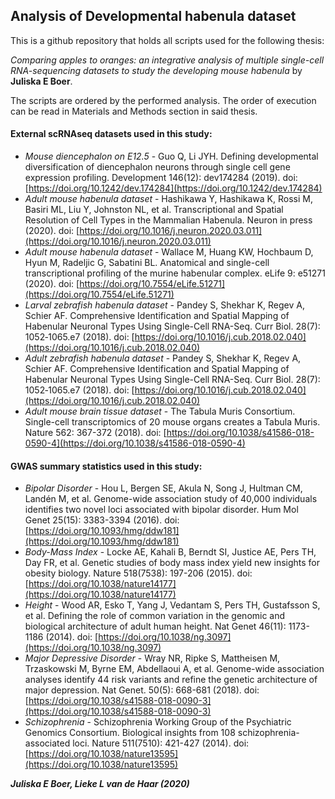 ## Analysis of Developmental habenula dataset ##

This is a github repository that holds all scripts used for the following thesis:

*Comparing apples to oranges: an integrative analysis of multiple single-cell RNA-sequencing 
 datasets to study the developing mouse habenula* by **Juliska E Boer**.

The scripts are ordered by the performed analysis. The order of execution can be read in 
Materials and Methods section in said thesis.

#### External scRNAseq datasets used in this study: ####

- *Mouse diencephalon on E12.5* - Guo Q, Li JYH. Defining developmental diversification of diencephalon neurons through single cell gene expression profiling. Development 146(12): dev174284 (2019). doi: [https://doi.org/10.1242/dev.174284](https://doi.org/10.1242/dev.174284)
- *Adult mouse habenula dataset* - Hashikawa Y, Hashikawa K, Rossi M, Basiri ML, Liu Y, Johnston NL, et al. Transcriptional and Spatial Resolution of Cell Types in the Mammalian Habenula. Neuron in press (2020). doi: [https://doi.org/10.1016/j.neuron.2020.03.011](https://doi.org/10.1016/j.neuron.2020.03.011)
- *Adult mouse habenula dataset* - Wallace M, Huang KW, Hochbaum D, Hyun M, Radeljic G, Sabatini BL. Anatomical and single-cell transcriptional profiling of the murine habenular complex. eLife 9: e51271 (2020). doi: [https://doi.org/10.7554/eLife.51271](https://doi.org/10.7554/eLife.51271)
- *Larval zebrafish habenula dataset* - Pandey S, Shekhar K, Regev A, Schier AF. Comprehensive Identification and Spatial Mapping of Habenular Neuronal Types Using Single-Cell RNA-Seq. Curr Biol. 28(7): 1052‐1065.e7 (2018). doi: [https://doi.org/10.1016/j.cub.2018.02.040](https://doi.org/10.1016/j.cub.2018.02.040)
- *Adult zebrafish habenula dataset* - Pandey S, Shekhar K, Regev A, Schier AF. Comprehensive Identification and Spatial Mapping of Habenular Neuronal Types Using Single-Cell RNA-Seq. Curr Biol. 28(7): 1052‐1065.e7 (2018). doi: [https://doi.org/10.1016/j.cub.2018.02.040](https://doi.org/10.1016/j.cub.2018.02.040)
- *Adult mouse brain tissue dataset* - The Tabula Muris Consortium. Single-cell transcriptomics of 20 mouse organs creates a Tabula Muris. Nature 562: 367-372 (2018). doi: [https://doi.org/10.1038/s41586-018-0590-4](https://doi.org/10.1038/s41586-018-0590-4)

#### GWAS summary statistics used in this study: ####

- *Bipolar Disorder* - Hou L, Bergen SE, Akula N, Song J, Hultman CM, Landén M, et al. Genome-wide association study of 40,000 individuals identifies two novel loci associated with bipolar disorder. Hum Mol Genet 25(15): 3383-3394 (2016). doi: [https://doi.org/10.1093/hmg/ddw181](https://doi.org/10.1093/hmg/ddw181)
- *Body-Mass Index* - Locke AE, Kahali B, Berndt SI, Justice AE, Pers TH, Day FR, et al. Genetic studies of body mass index yield new insights for obesity biology. Nature 518(7538): 197-206 (2015). doi: [https://doi.org/10.1038/nature14177](https://doi.org/10.1038/nature14177)
- *Height* - Wood AR, Esko T, Yang J, Vedantam S, Pers TH, Gustafsson S, et al. Defining the role of common variation in the genomic and biological architecture of adult human height. Nat Genet 46(11): 1173-1186 (2014). doi: [https://doi.org/10.1038/ng.3097](https://doi.org/10.1038/ng.3097)
- *Major Depressive Disorder* - Wray NR, Ripke S, Mattheisen M, Trzaskowski M, Byrne EM, Abdellaoui A, et al. Genome-wide association analyses identify 44 risk variants and refine the genetic architecture of major depression. Nat Genet. 50(5): 668-681 (2018). doi: [https://doi.org/10.1038/s41588-018-0090-3](https://doi.org/10.1038/s41588-018-0090-3)
- *Schizophrenia* - Schizophrenia Working Group of the Psychiatric Genomics Consortium. Biological insights from 108 schizophrenia-associated loci. Nature 511(7510): 421-427 (2014). doi: [https://doi.org/10.1038/nature13595](https://doi.org/10.1038/nature13595)




***Juliska E Boer, Lieke L van de Haar (2020)***